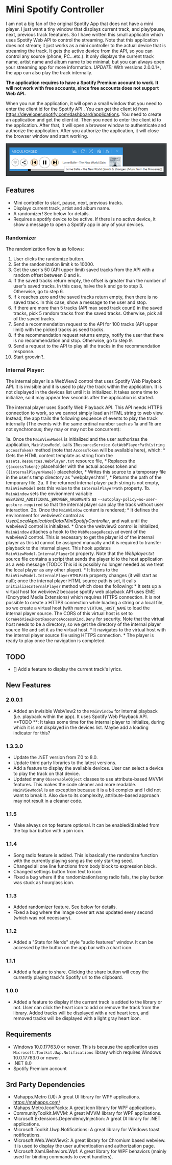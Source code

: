 # Mini Spotify Controller

I am not a big fan of the original Spotify App that does not have a mini player. I just want a tiny window that displays current track, and play/pause, next, previous track feeatures. So I have written this small applicatin which uses Spotify Web API to control the streaming. Note that this application does not stream; it just works as a mini controller to the actual device that is streaming the track. It gets the active device from the API, so you can control any source (phone, PC...etc.). It only displays the current track name, artist name and album name to be minimal; but you can always open your streaming app for more information.
*UPDATE:* With versions 2.0.0.1+, the app can also play the track internally. 

**The application requires to have a Spotify Premium account to work. It will not work with free accounts, since free accounts does not support Web API.**

When you run the application, it will open a small window that you need to enter the client id for the Spotify API . You can get the client id from https://developer.spotify.com/dashboard/applications. You need to create an application and get the client id. Then you need to enter the client id to the application. After that, it will open a browser window to authenticate and authorize the application. After you authorize the application, it will close the browser window and start working.

![Sample](./assets/mini-spotify-controller.png "All that the app does")

## Features
* Mini controller to start, pause, next, previous tracks.
* Displays current track, artist and album name.
* A randomizer! See below for details.
* Requires a spotify device to be active. If there is no active device, it show a message to open a Spotify app in any of your devices.

### Randomizer

The randomization flow is as follows:
1. User clicks the randomize button.
2. Set the randomization limit k to 10000.
3. Get the user's 50 (API upper limit) saved tracks from the API with a random offset between 0 and k.
4. If the saved tracks return empty, the offset is greater than the number of user's saved tracks. In this case, halve the k and go to step 3. Otherwise, go to step 6. 
5. If k reaches zero and the saved tracks return empty, then there is no saved track. In this case, show a message to the user and stop.
6. If there are more than 5 tracks (API max seed track count) in the saved tracks, pick 5 random tracks from the saved tracks. Otherwise, pick all of the saved tracks.
7. Send a recommendation request to the API for 100 tracks (API upper limit) with the picked tracks as seed tracks.
8. If the recommendation request returns empty, notify the user that there is no recommendation and stop. Otherwise, go to step 9.
9. Send a request to the API to play all the tracks in the recommendation response.
10. Start groovin'!.

### Internal Player:
The internal player is a WebView2 control that uses Spotify Web Playback API. It is invisible and it is used to play the track within the application. It is not displayed in the devices list until it is initialized. It takes some time to initialize, so it may appear few seconds after the application is started.

The internal player uses Spotify Web Playback API. This API needs HTTPS connection to work, so we cannot simply load an HTML string to web view. Instead, the app trails the following sequence of events to play the track internally (The events with the same ordinal number such as 1a and 1b are not synchronous; they may or may not be concurrent):

1a. Once the `MainViewModel` is initialized and the user authorizes the application, `MainViewModel` calls `IResourceService.GetWebPlayerPath(string accessToken)` method (note that `AccessToken` will be available here), which:
    * Gets the HTML content template as string from the `assets.Resources.WebPlayer.txt` resource file,
    * Replaces the `{{accessToken}}` placeholder with the actual access token and `{{internalPlayerName}}` placeholder,
    * Writes this source to a temporary file in the user's temp directory as "webplayer.html",
    * Returns the path of the temporary file.
2a. If the returned internal player path string is not empty, `MainViewModel` sets this value to the `InternalPlayerPath` property.
1b. `MainWindow` sets the environment variable `WEBVIEW2_ADDITIONAL_BROWSER_ARGUMENTS` as `--autoplay-policy=no-user-gesture-required` so that the internal player can play the track without user interaction.
2b. Once the `MainWindow` content is rendered;
    * It defines the environment for webview2 control as *User/LocalApplicationData/MiniSpotifyController*, and wait until the webview2 control is initialized. 
    * Once the webview2 control is initialized, `MainWindow` attaches a hook to the `WebMessageReceived` event of the webview2 control. This is necessary to get the player id of the internal player as this id cannot be assigned manually and it is required to transfer playback to the internal player. This hook updates `MainViewModel.InternalPlayerId` property. Note that the *Webplayer.txt* source file contains a script that sends the player id to the host application as a web message (TODO: This id is possibly no longer needed as we treat the local player as any other player).
    * It listens to the `MainViewModel.InternalPlayerHTMLPath` property changes (it will start as null); once the internal player HTML source path is set, it calls `InitializeInternalPlayer` method which does the following:
        * It sets up a virtual host for webview2 because spotify web playback API uses EME (Encrypted Media Extensions) which requires HTTPS connection. It is not possible to create a HTTPS connection while loading a string or a local file, so we create a virtual host (with name `VIRTUAL_HOST_NAME` to load the internal player source. The CORS of this virtual host is set to `CoreWebView2HostResourceAccessKind.Deny` for security. Note that the virtual host needs to be a directory, so we get the directory of the internal player source file and set it as the virtual host.
        * It navigates to the virtual host with the internal player source file using HTTPS connection.
        * The player is ready to play once the navigation is completed. 

## TODO
* [] Add a feature to display the current track's lyrics.

## New Features

### 2.0.0.1
* Added an invisible WebView2 to the `MainVindow` for internal playback (i.e. playback within the app). It uses Spotify Web Playback API. **TODO	**: It takes some time for the internal player to initialize, during which it is not displayed in the devices list. Maybe add a loading indicator for this?

### 1.3.3.0

* Update the .NET version from 7.0 to 8.0.
* Update third party libraries to the latest versions.
* Add a feature to display the available devices. User can select a device to play the track on that device.
* Updated many `ObservableObject` classes to use attribute-based MVVM features. This makes the code cleaner and more readable. `MainViewModel` is an exception because it is a bit complex and I did not want to break it. Also due to its complexity, attribute-based approach may not result in a cleaner code.

### 1.1.5

* Make always on top feature optional. It can be enabled/disabled from the top bar button with a pin icon.

### 1.1.4

* Song radio feature is added. This is basically the randomize function with the currently playing song as the only starting seed.
* Changed all one line functions from body block to expression block.
* Changed settings button from text to icon.
* Fixed a bug where if the randomization/song radio fails, the play button was stuck as hourglass icon.

### 1.1.3

* Added randomizer feature. See below for details.
* Fixed a bug where the image cover art was updated every second (which was not necessary).

### 1.1.2

* Added a "Stats for Nerds" style "audio features" window. It can be accessed by the button on the app bar with a chart icon.

### 1.1.1

* Added a feature to share. Clicking the share button will copy the currently playing track's Spotify url to the clipboard.

### 1.0.0

* Added a feature to display if the current track is added to the library or not. User can click the heart icon to add or remove the track from the library. Added tracks will be displayed with a red heart icon, and removed tracks will be displayed with a light gray heart icon.

## Requirements

* Windows 10.0.17763.0 or newer. This is because the application uses `Microsoft.Toolkit.Uwp.Notifications` library which requires Windows 10.0.17763.0 or newer.
* .NET 8.0
* Spotify Premium account

## 3rd Party Dependencies

* Mahapps.Metro (UI): A great UI library for WPF applications. https://mahapps.com/
* Mahaps.Metro.IconPacks: A great icon library for WPF applications.
* CommunityToolkit.MVVM: A great MVVM library for WPF applications.
* Microsoft.Extensions.DependencyInjection: A great DI library for .NET applications.
* Microsoft.Toolkit.Uwp.Notifications: A great library for Windows toast notifications.
* Microsoft.Web.WebView2: A great library for Chromium based webview. It is used to display the user authentication and authorization page.
* Microsoft.Xaml.Behaviors.Wpf: A great library for WPF behaviors (mainly used for binding commands to event handlers).
